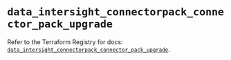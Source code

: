 # `data_intersight_connectorpack_connector_pack_upgrade`

Refer to the Terraform Registry for docs: [`data_intersight_connectorpack_connector_pack_upgrade`](https://registry.terraform.io/providers/ciscodevnet/intersight/1.0.71/docs/data-sources/connectorpack_connector_pack_upgrade).
